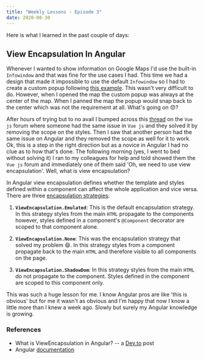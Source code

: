 ```yaml
---
title: "Weekly Lessons - Episode 3"
date: 2020-08-30
---
```


Here is what I learned in the past couple of days:

## View Encapsulation In Angular

Whenever I wanted to show information on Google Maps I'd use the built-in `Infowindow` and that was fine for the use cases I had. This time we had a design that made it impossible to use the default `Infowindow` so I had to create a custom popup following [this example](https://developers.google.com/maps/documentation/javascript/examples/overlay-popup). This wasn't very difficult to do. However, when I opened the map the custom popup was always at the center of the map. When I panned the map the popup would snap back to the center which was not the requirement at all. What's going on :disappointed:?

After hours of trying but to no avail I bumped across this [thread](https://forum.vuejs.org/t/google-maps-api-custom-popups-example-code-breaks-in-vuejs-single-file-components/39632/2) on the `Vue js` forum where someone had the same issue in `Vue js` and they solved it by removing the scope on the styles. Then I saw that another person had the same issue on Angular and they removed the scope as well for it to work. Ok, this is a step in the right direction but as a novice in Angular I had no clue as to how that's done. The following morning (yes, I went to bed without solving it) I ran to my colleagues for help and told showed them the `Vue js` forum and immediately one of them said 'Oh, we need to use view encapsulation'. Well, what is view encapsulation?

In Angular view encapsulation defines whether the template and styles defined within a component can affect the whole application and vice versa. There are three [encapsulation strategies](https://angular.io/api/core/ViewEncapsulation):

1. **`ViewEncapsulation.Emulated`**: This is the default encapsulation strategy. In this strategy styles from the main `HTML` propagate to the components however, styles defined in a component's `@Component` decorator are scoped to that component alone.

2. **`ViewEncapsulation.None`**: This was the encapsulation strategy that solved my problem :smile:. In this strategy styles from a component propagate back to the main `HTML` and therefore visible to all components on the page.

3. **`ViewEncapsulation.ShadowDom`**: In this strategy styles from the main `HTML` do not propagate to the component. Styles defined in the component are scoped to this component only.

This was such a huge lesson for me. I know Angular pros are like 'this is obvious' but for me it wasn't as obvious and I'm happy that now I know a little more than I knew a week ago. Slowly but surely my Angular knowledge is growing.

### References

- What is ViewEncapsulation in Angular? -- a [Dev.to](https://dev.to/monicafidalgo/what-is-viewencapsulation-in-angular-470o) post
- Angular [documentation](https://angular.io/api/core/ViewEncapsulation)
